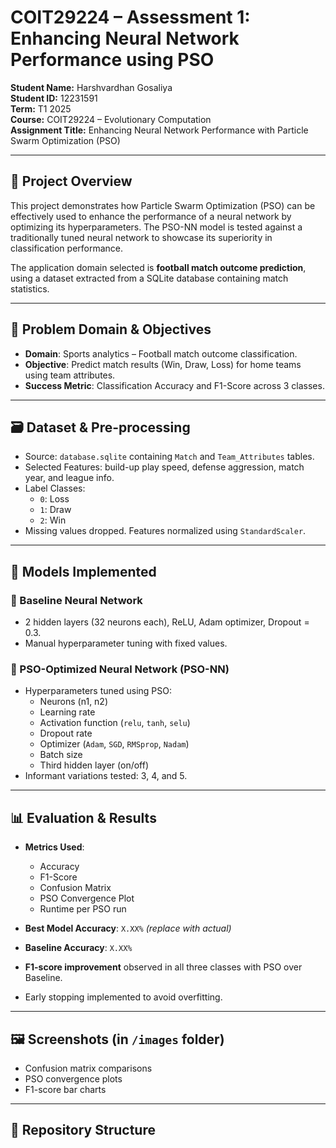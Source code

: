 # COIT29224 – Assessment 1: Enhancing Neural Network Performance using PSO

**Student Name:** Harshvardhan Gosaliya  
**Student ID:** 12231591  
**Term:** T1 2025  
**Course:** COIT29224 – Evolutionary Computation  
**Assignment Title:** Enhancing Neural Network Performance with Particle Swarm Optimization (PSO)

---

## 📘 Project Overview

This project demonstrates how Particle Swarm Optimization (PSO) can be effectively used to enhance the performance of a neural network by optimizing its hyperparameters. The PSO-NN model is tested against a traditionally tuned neural network to showcase its superiority in classification performance.

The application domain selected is **football match outcome prediction**, using a dataset extracted from a SQLite database containing match statistics.

---

## 🎯 Problem Domain & Objectives

- **Domain**: Sports analytics – Football match outcome classification.
- **Objective**: Predict match results (Win, Draw, Loss) for home teams using team attributes.
- **Success Metric**: Classification Accuracy and F1-Score across 3 classes.

---

## 🗃 Dataset & Pre-processing

- Source: `database.sqlite` containing `Match` and `Team_Attributes` tables.
- Selected Features: build-up play speed, defense aggression, match year, and league info.
- Label Classes:  
  - `0`: Loss  
  - `1`: Draw  
  - `2`: Win  
- Missing values dropped. Features normalized using `StandardScaler`.

---

## 🔧 Models Implemented

### 🔹 Baseline Neural Network
- 2 hidden layers (32 neurons each), ReLU, Adam optimizer, Dropout = 0.3.
- Manual hyperparameter tuning with fixed values.

### 🔹 PSO-Optimized Neural Network (PSO-NN)
- Hyperparameters tuned using PSO:
  - Neurons (n1, n2)
  - Learning rate
  - Activation function (`relu`, `tanh`, `selu`)
  - Dropout rate
  - Optimizer (`Adam`, `SGD`, `RMSprop`, `Nadam`)
  - Batch size
  - Third hidden layer (on/off)
- Informant variations tested: 3, 4, and 5.

---

## 📊 Evaluation & Results

- **Metrics Used**:
  - Accuracy
  - F1-Score
  - Confusion Matrix
  - PSO Convergence Plot
  - Runtime per PSO run

- **Best Model Accuracy**: `X.XX%` *(replace with actual)*
- **Baseline Accuracy**: `X.XX%`
- **F1-score improvement** observed in all three classes with PSO over Baseline.
- Early stopping implemented to avoid overfitting.

---

## 🖼 Screenshots (in `/images` folder)
- Confusion matrix comparisons
- PSO convergence plots
- F1-score bar charts

---

## 📁 Repository Structure

